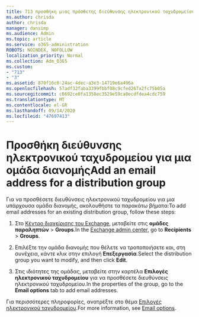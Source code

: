 ```yaml
---
title: 713 προσθήκη μιας πρόσθετης διεύθυνσης ηλεκτρονικού ταχυδρομείου σε μια λίστα διανομής
ms.author: chrisda
author: chrisda
manager: dansimp
ms.audience: Admin
ms.topic: article
ms.service: o365-administration
ROBOTS: NOINDEX, NOFOLLOW
localization_priority: Normal
ms.collection: Adm_O365
ms.custom:
- "713"
- "3"
ms.assetid: 870f16c0-24ac-4dec-a3e3-14719e6a496a
ms.openlocfilehash: 57adf32faba3399fbbf08c9cfed267a2fc75b05a
ms.sourcegitcommit: c6692ce0fa1358ec3529e59ca0ecdfdea4cdc759
ms.translationtype: MT
ms.contentlocale: el-GR
ms.lasthandoff: 09/14/2020
ms.locfileid: "47697413"
---
```

# <a name="add-an-email-address-for-a-distribution-group"></a><span data-ttu-id="b9537-102">Προσθήκη διεύθυνσης ηλεκτρονικού ταχυδρομείου για μια ομάδα διανομής</span><span class="sxs-lookup"><span data-stu-id="b9537-102">Add an email address for a distribution group</span></span>

<span data-ttu-id="b9537-103">Για να προσθέσετε διευθύνσεις ηλεκτρονικού ταχυδρομείου για μια υπάρχουσα ομάδα διανομής, ακολουθήστε τα παρακάτω βήματα:</span><span class="sxs-lookup"><span data-stu-id="b9537-103">To add email addresses for an existing distribution group, follow these steps:</span></span>

1. <span data-ttu-id="b9537-104">Στο [Κέντρο διαχείρισης του Exchange](https://outlook.office365.com/ecp/), μεταβείτε στις **ομάδες παραληπτών** \> **Groups**.</span><span class="sxs-lookup"><span data-stu-id="b9537-104">In the [Exchange admin center](https://outlook.office365.com/ecp/), go to **Recipients** \> **Groups**.</span></span>

2. <span data-ttu-id="b9537-105">Επιλέξτε την ομάδα διανομής που θέλετε να τροποποιήσετε και, στη συνέχεια, κάντε κλικ στην επιλογή **Επεξεργασία**.</span><span class="sxs-lookup"><span data-stu-id="b9537-105">Select the distribution group you want to modify, and then click **Edit**.</span></span>

3. <span data-ttu-id="b9537-106">Στις ιδιότητες της ομάδας, μεταβείτε στην καρτέλα **Επιλογές ηλεκτρονικού ταχυδρομείου** για να προσθέσετε διευθύνσεις ηλεκτρονικού ταχυδρομείου.</span><span class="sxs-lookup"><span data-stu-id="b9537-106">In the properties of the group, go to the **Email options** tab to add email addresses.</span></span> 

<span data-ttu-id="b9537-107">Για περισσότερες πληροφορίες, ανατρέξτε στο θέμα [Επιλογές ηλεκτρονικού ταχυδρομείου](https://technet.microsoft.com/library/bb124513.aspx#emailoptions).</span><span class="sxs-lookup"><span data-stu-id="b9537-107">For more information, see [Email options](https://technet.microsoft.com/library/bb124513.aspx#emailoptions).</span></span>
